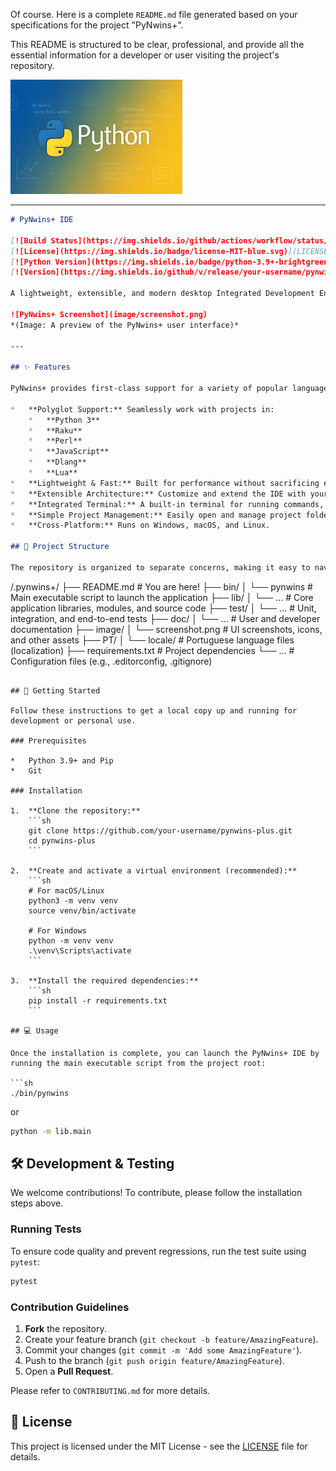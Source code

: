Of course. Here is a complete `README.md` file generated based on your specifications for the project "PyNwins+".

This README is structured to be clear, professional, and provide all the essential information for a developer or user visiting the project's repository.

![IDEPy](../imge/logon.jpeg)

---

```markdown
# PyNwins+ IDE

[![Build Status](https://img.shields.io/github/actions/workflow/status/your-username/pynwins-plus/ci.yml?branch=main)](https://github.com/your-username/pynwins-plus/actions)
[![License](https://img.shields.io/badge/license-MIT-blue.svg)](LICENSE)
[![Python Version](https://img.shields.io/badge/python-3.9+-brightgreen.svg)](https://www.python.org/)
[![Version](https://img.shields.io/github/v/release/your-username/pynwins-plus)](https://github.com/your-username/pynwins-plus/releases)

A lightweight, extensible, and modern desktop Integrated Development Environment (IDE) built with Python. PyNwins+ is designed for polyglot programmers who frequently switch between dynamic and compiled languages, offering a streamlined and unified workflow.

![PyNwins+ Screenshot](image/screenshot.png)
*(Image: A preview of the PyNwins+ user interface)*

---

## ✨ Features

PyNwins+ provides first-class support for a variety of popular languages, with features like syntax highlighting, code completion, and integrated build tools.

*   **Polyglot Support:** Seamlessly work with projects in:
    *   **Python 3**
    *   **Raku**
    *   **Perl**
    *   **JavaScript**
    *   **Dlang**
    *   **Lua**
*   **Lightweight & Fast:** Built for performance without sacrificing essential features.
*   **Extensible Architecture:** Customize and extend the IDE with your own plugins and themes.
*   **Integrated Terminal:** A built-in terminal for running commands, scripts, and build tools directly within the IDE.
*   **Simple Project Management:** Easily open and manage project folders.
*   **Cross-Platform:** Runs on Windows, macOS, and Linux.

## 📂 Project Structure

The repository is organized to separate concerns, making it easy to navigate and contribute.

```
/.pynwins+/
├── README.md           # You are here!
├── bin/
│   └── pynwins         # Main executable script to launch the application
├── lib/
│   └── ...             # Core application libraries, modules, and source code
├── test/
│   └── ...             # Unit, integration, and end-to-end tests
├── doc/
│   └── ...             # User and developer documentation
├── image/
│   └── screenshot.png  # UI screenshots, icons, and other assets
├── PT/
│   └── locale/         # Portuguese language files (localization)
├── requirements.txt    # Project dependencies
└── ...                 # Configuration files (e.g., .editorconfig, .gitignore)
```

## 🚀 Getting Started

Follow these instructions to get a local copy up and running for development or personal use.

### Prerequisites

*   Python 3.9+ and Pip
*   Git

### Installation

1.  **Clone the repository:**
    ```sh
    git clone https://github.com/your-username/pynwins-plus.git
    cd pynwins-plus
    ```

2.  **Create and activate a virtual environment (recommended):**
    ```sh
    # For macOS/Linux
    python3 -m venv venv
    source venv/bin/activate

    # For Windows
    python -m venv venv
    .\venv\Scripts\activate
    ```

3.  **Install the required dependencies:**
    ```sh
    pip install -r requirements.txt
    ```

## 💻 Usage

Once the installation is complete, you can launch the PyNwins+ IDE by running the main executable script from the project root:

```sh
./bin/pynwins
```
or
```sh
python -m lib.main
```

## 🛠️ Development & Testing

We welcome contributions! To contribute, please follow the installation steps above.

### Running Tests

To ensure code quality and prevent regressions, run the test suite using `pytest`:

```sh
pytest
```

### Contribution Guidelines

1.  **Fork** the repository.
2.  Create your feature branch (`git checkout -b feature/AmazingFeature`).
3.  Commit your changes (`git commit -m 'Add some AmazingFeature'`).
4.  Push to the branch (`git push origin feature/AmazingFeature`).
5.  Open a **Pull Request**.

Please refer to `CONTRIBUTING.md` for more details.

## 📜 License

This project is licensed under the MIT License - see the [LICENSE](LICENSE) file for details.
```